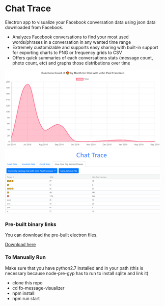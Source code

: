 # Chat Trace 
Electron app to visualize your Facebook conversation data using json data downloaded from Facebook. 
* Analyzes Facebook conversations to find your most used words/phrases in a conversation in any wanted time range
* Extremely customizable and supports easy sharing with built-in support for exporting charts to PNG or frequency grids to CSV 
* Offers quick summaries of each conversations stats (message count, photo count, etc) and graphs those distributions over time

<p align = "center">
  <img width="700" alt="sample chart" src="https://github.com/jpfranci/facebook-messages-visualizer/blob/master/fb-message-visualizer/example_images/Chart.png?raw=true)">
  <img width="700" alt="sample grid" src="https://github.com/jpfranci/facebook-messages-visualizer/blob/master/fb-message-visualizer/example_images/Grid.PNG?raw=true">
</p>


### Pre-built binary links
You can download the pre-built electron files.
<p>
  <a href = https://drive.google.com/drive/u/2/folders/1ypjr27aGRpU-tw6inGdcn9uNb-1RAvN7>Download here</a>
</p>
 
 ### To Manually Run
Make sure that you have python2.7 installed and in your path (this is necessary because node-pre-gyp has to run to install sqlite and link it)

* clone this repo
* cd fb-message-visualizer
* npm install
* npm run start
